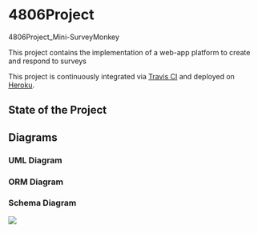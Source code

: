 # 4806Project
4806Project_Mini-SurveyMonkey

This project contains the implementation of a web-app platform to create and respond to surveys

This project is continuously integrated via [Travis CI](https://travis-ci.org/) and deployed on [Heroku](https://dashboard.heroku.com/apps).

## State of the Project

## Diagrams

### UML Diagram

### ORM Diagram

### Schema Diagram

![](E:\sysc4806\sys4806\schema_diagram.png)

